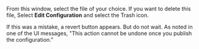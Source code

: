 ---
---

From this window, select the file of your choice. If you want to delete this
file, Select **Edit Configuration** and select the Trash icon.

If this was a mistake, a revert button appears. But do not wait. As noted in
one of the UI messages, "This action cannot be undone once you publish the
configuration."
